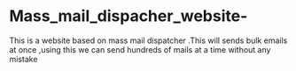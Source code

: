 # Mass_mail_dispacher_website-
This is a website based on mass mail dispatcher .This will sends bulk emails at once ,using this we can send hundreds of mails at a time without any mistake 
